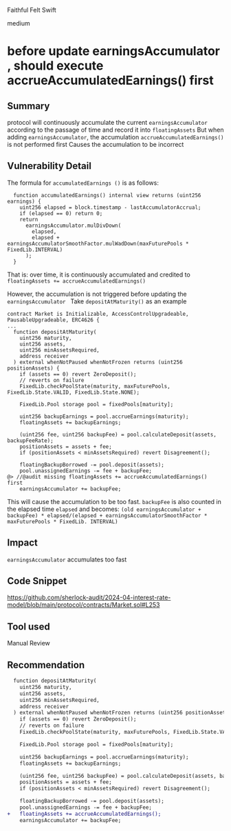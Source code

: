 Faithful Felt Swift

medium

# before update earningsAccumulator , should execute accrueAccumulatedEarnings() first

## Summary
protocol will continuously accumulate the current `earningsAccumulator` according to the passage of time and record it into `floatingAssets`
But when adding `earningsAccumulator`, the accumulation `accrueAccumulatedEarnings()` is not performed first
Causes the accumulation to be incorrect

## Vulnerability Detail
The formula for `accumulatedEarnings ()` is as follows:
```solidity
  function accumulatedEarnings() internal view returns (uint256 earnings) {
    uint256 elapsed = block.timestamp - lastAccumulatorAccrual;
    if (elapsed == 0) return 0;
    return
      earningsAccumulator.mulDivDown(
        elapsed,
        elapsed + earningsAccumulatorSmoothFactor.mulWadDown(maxFuturePools * FixedLib.INTERVAL)
      );
  }
```

That is: over time, it is continuously accumulated and credited to `floatingAssets += accrueAccumulatedEarnings()`

However, the accumulation is not triggered before updating the `earningsAccumulator `
Take `depositAtMaturity()` as an example

```solidity
contract Market is Initializable, AccessControlUpgradeable, PausableUpgradeable, ERC4626 {
...
  function depositAtMaturity(
    uint256 maturity,
    uint256 assets,
    uint256 minAssetsRequired,
    address receiver
  ) external whenNotPaused whenNotFrozen returns (uint256 positionAssets) {
    if (assets == 0) revert ZeroDeposit();
    // reverts on failure
    FixedLib.checkPoolState(maturity, maxFuturePools, FixedLib.State.VALID, FixedLib.State.NONE);

    FixedLib.Pool storage pool = fixedPools[maturity];

    uint256 backupEarnings = pool.accrueEarnings(maturity);
    floatingAssets += backupEarnings;

    (uint256 fee, uint256 backupFee) = pool.calculateDeposit(assets, backupFeeRate);
    positionAssets = assets + fee;
    if (positionAssets < minAssetsRequired) revert Disagreement();

    floatingBackupBorrowed -= pool.deposit(assets);
    pool.unassignedEarnings -= fee + backupFee;
@> //@audit missing floatingAssets += accrueAccumulatedEarnings() first
    earningsAccumulator += backupFee;
```

This will cause the accumulation to be too fast. 
`backupFee` is also counted in the elapsed time `elapsed` and becomes:
`(old earningsAccumulator + backupFee) * elapsed/(elapsed + earningsAccumulatorSmoothFactor * maxFuturePools * FixedLib. INTERVAL) `

## Impact

`earningsAccumulator` accumulates too fast

## Code Snippet
https://github.com/sherlock-audit/2024-04-interest-rate-model/blob/main/protocol/contracts/Market.sol#L253
## Tool used

Manual Review

## Recommendation

```diff
  function depositAtMaturity(
    uint256 maturity,
    uint256 assets,
    uint256 minAssetsRequired,
    address receiver
  ) external whenNotPaused whenNotFrozen returns (uint256 positionAssets) {
    if (assets == 0) revert ZeroDeposit();
    // reverts on failure
    FixedLib.checkPoolState(maturity, maxFuturePools, FixedLib.State.VALID, FixedLib.State.NONE);

    FixedLib.Pool storage pool = fixedPools[maturity];

    uint256 backupEarnings = pool.accrueEarnings(maturity);
    floatingAssets += backupEarnings;

    (uint256 fee, uint256 backupFee) = pool.calculateDeposit(assets, backupFeeRate);
    positionAssets = assets + fee;
    if (positionAssets < minAssetsRequired) revert Disagreement();

    floatingBackupBorrowed -= pool.deposit(assets);
    pool.unassignedEarnings -= fee + backupFee;
+   floatingAssets += accrueAccumulatedEarnings();
    earningsAccumulator += backupFee;
```
